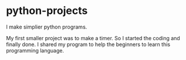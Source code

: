 # python-projects
I make simplier python programs.

My first smaller project was to make a timer. So I started the coding and finally done. I shared my program to help the beginners to learn this programming language.
